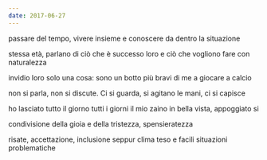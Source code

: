 ```yaml
---
date: 2017-06-27
---
```

passare del tempo, vivere insieme e conoscere da dentro la situazione

stessa età, parlano di ciò che è successo loro e ciò che vogliono fare con naturalezza

invidio loro solo una cosa: sono un botto più bravi di me a giocare a calcio

non si parla, non si discute. Ci si guarda, si agitano le mani, ci si capisce

ho lasciato tutto il giorno tutti i giorni il mio zaino in bella vista, appoggiato si

condivisione della gioia e della tristezza, spensieratezza

risate, accettazione, inclusione seppur clima teso e facili situazioni problematiche